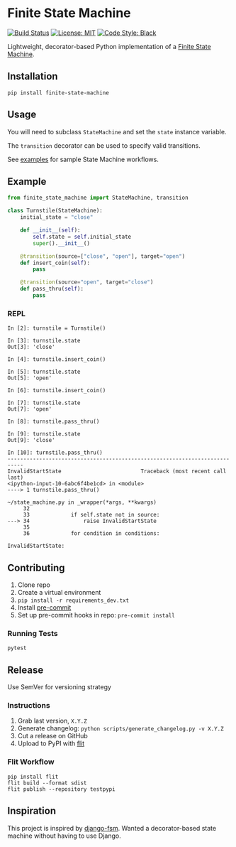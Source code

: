 # Finite State Machine

[![Build Status](https://github.com/alysivji/finite-state-machine/workflows/build/badge.svg)](https://github.com/alysivji/finite-state-machine/actions?query=workflow%3A%22build%22)
[![License: MIT](https://img.shields.io/badge/License-MIT-red.svg)](https://opensource.org/licenses/MIT)
[![Code Style: Black](https://img.shields.io/badge/code%20style-black-000000.svg)](https://github.com/ambv/black)

Lightweight, decorator-based Python implementation of a [Finite State Machine](https://en.wikipedia.org/wiki/Finite-state_machine).

## Installation

```console
pip install finite-state-machine
```

## Usage

You will need to subclass `StateMachine` and set the `state` instance variable.

The `transition` decorator can be used to specify valid transitions.

See [examples](/examples) for sample State Machine workflows.

## Example

```python
from finite_state_machine import StateMachine, transition

class Turnstile(StateMachine):
    initial_state = "close"

    def __init__(self):
        self.state = self.initial_state
        super().__init__()

    @transition(source=["close", "open"], target="open")
    def insert_coin(self):
        pass

    @transition(source="open", target="close")
    def pass_thru(self):
        pass
```

### REPL

```console
In [2]: turnstile = Turnstile()

In [3]: turnstile.state
Out[3]: 'close'

In [4]: turnstile.insert_coin()

In [5]: turnstile.state
Out[5]: 'open'

In [6]: turnstile.insert_coin()

In [7]: turnstile.state
Out[7]: 'open'

In [8]: turnstile.pass_thru()

In [9]: turnstile.state
Out[9]: 'close'

In [10]: turnstile.pass_thru()
---------------------------------------------------------------------------
InvalidStartState                         Traceback (most recent call last)
<ipython-input-10-6abc6f4be1cd> in <module>
----> 1 turnstile.pass_thru()

~/state_machine.py in _wrapper(*args, **kwargs)
     32
     33             if self.state not in source:
---> 34                 raise InvalidStartState
     35
     36             for condition in conditions:

InvalidStartState:
```

## Contributing

1. Clone repo
1. Create a virtual environment
1. `pip install -r requirements_dev.txt`
1. Install [pre-commit](https://pre-commit.com/)
1. Set up pre-commit hooks in repo: `pre-commit install`

### Running Tests

```console
pytest
```

## Release

Use SemVer for versioning strategy

### Instructions

1. Grab last version, `X.Y.Z`
1. Generate changelog: `python scripts/generate_changelog.py -v X.Y.Z`
1. Cut a release on GitHub
1. Upload to PyPI with [flit](https://github.com/takluyver/flit)

### Flit Workflow

```console
pip install flit
flit build --format sdist
flit publish --repository testpypi
```

## Inspiration

This project is inspired by [django-fsm](https://github.com/viewflow/django-fsm/). Wanted a decorator-based state machine without having to use Django.
